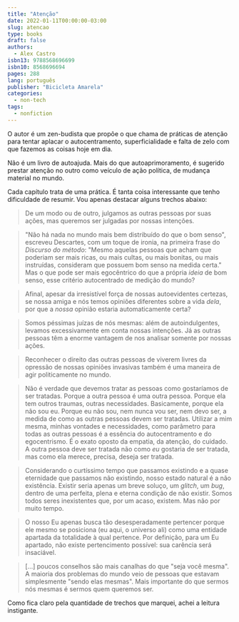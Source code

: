 ```yaml
---
title: "Atenção"
date: 2022-01-11T00:00:00-03:00
slug: atencao
type: books
draft: false
authors:
  - Alex Castro
isbn13: 9788568696699
isbn10: 8568696694
pages: 288
lang: português
publisher: "Bicicleta Amarela"
categories:
  - non-tech
tags:
  - nonfiction
---
```

O autor é um zen-budista que propõe o que chama de práticas de atenção para tentar aplacar o autocentramento, superficialidade e falta de zelo com que fazemos as coisas hoje em dia.

Não é um livro de autoajuda. Mais do que autoaprimoramento, é sugerido prestar atenção no outro como veículo de ação política, de mudança material no mundo.

Cada capítulo trata de uma prática. É tanta coisa interessante que tenho dificuldade de resumir. Vou apenas destacar alguns trechos abaixo:

> De um modo ou de outro, julgamos as outras pessoas por suas ações, mas queremos ser julgadas por nossas intenções.

> "Não há nada no mundo mais bem distribuído do que o bom senso", escreveu Descartes, com um toque de ironia, na primeira frase do *Discurso do método*: "Mesmo aquelas pessoas que acham que poderiam ser mais ricas, ou mais cultas, ou mais bonitas, ou mais instruídas, consideram que possuem bom senso na medida certa." Mas o que pode ser mais egocêntrico do que a própria *ideia* de bom senso, esse critério autocentrado de medição do mundo?

> Afinal, apesar da irresistível força de nossas autoevidentes certezas, se nossa amiga e nós temos opiniões diferentes sobre a vida *dela*, por que a *nossa* opinião estaria automaticamente certa?

> Somos péssimas juízas de nós mesmas: além de autoindulgentes, levamos excessivamente em conta nossas intenções. Já as outras pessoas têm a enorme vantagem de nos analisar somente por nossas ações.

> Reconhecer o direito das outras pessoas de viverem livres da opressão de nossas opiniões invasivas também é uma maneira de agir politicamente no mundo.

> Não é verdade que devemos tratar as pessoas como gostaríamos de ser tratadas. Porque a outra pessoa é uma outra pessoa. Porque ela tem outros traumas, outras necessidades. Basicamente, porque ela não sou eu. Porque eu não sou, nem nunca vou ser, nem devo ser, a medida de como as outras pessoas devem ser tratadas. Utilizar a mim mesma, minhas vontades e necessidades, como parâmetro para todas as outras pessoas é a essência do autocentramento e do egocentrismo. É o exato oposto da empatia, da atenção, do cuidado. A outra pessoa deve ser tratada não como *eu* gostaria de ser tratada, mas como ela merece, precisa, deseja ser tratada.

> Considerando o curtíssimo tempo que passamos existindo e a quase eternidade que passamos não existindo, nosso estado natural é a não existência. Existir seria apenas um breve soluço, um *glitch*, um *bug*, dentro de uma perfeita, plena e eterna condição de não existir. Somos todos seres inexistentes que, por um acaso, existem. Mas não por muito tempo.

> O nosso Eu apenas busca tão desesperadamente pertencer porque ele mesmo se posiciona (eu aqui, o universo ali) como uma entidade apartada da totalidade à qual pertence. Por definição, para um Eu apartado, não existe pertencimento possível: sua carência será insaciável.

> [...] poucos conselhos são mais canalhas do que "seja você mesma". A maioria dos problemas do mundo veio de pessoas que estavam simplesmente "sendo elas mesmas". Mais importante do que sermos nós mesmas é sermos quem queremos ser.

Como fica claro pela quantidade de trechos que marquei, achei a leitura instigante.
